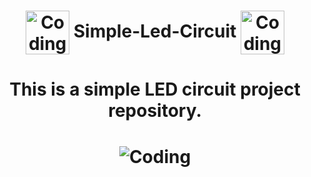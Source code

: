 <h1 align="center"><img align="center" alt="Coding" width="70" src="https://i.pinimg.com/originals/e3/dd/4c/e3dd4c500f016ed953209573c18d198e.gif"> Simple-Led-Circuit <img align="center" alt="Coding" width="70" src="https://i.pinimg.com/originals/e3/dd/4c/e3dd4c500f016ed953209573c18d198e.gif"></h1>

<h1 align="center">This is a simple LED circuit project repository.</h1>

<h1 align="center"><img align="center" alt="Coding" src="https://i.pinimg.com/originals/0b/99/0c/0b990c094c6455f7348404ff58750c8f.png"></h1>
